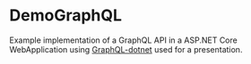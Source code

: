 # DemoGraphQL

Example implementation of a GraphQL API in a ASP.NET Core WebApplication using [GraphQL-dotnet](https://github.com/graphql-dotnet/graphql-dotnet) used for a presentation. 

